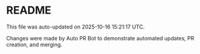 # README

This file was auto-updated on 2025-10-16 15:21:17 UTC.

Changes were made by Auto PR Bot to demonstrate automated updates, PR creation, and merging.
